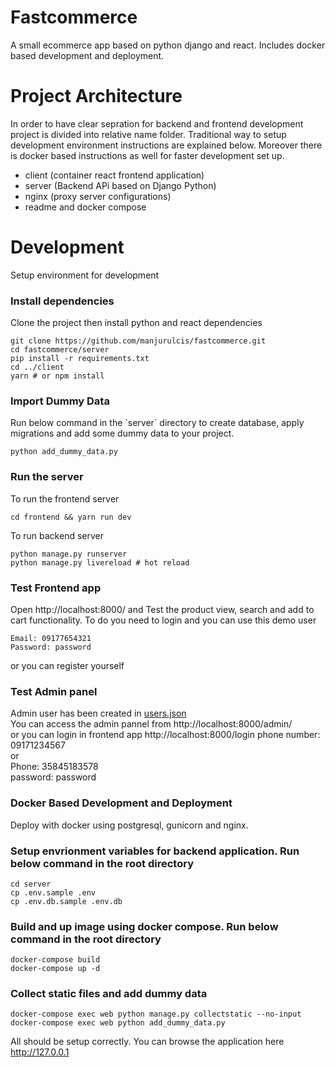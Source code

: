 # Fastcommerce
A small ecommerce app based on python django and react. Includes docker based development and deployment.

# Project Architecture
In order to have clear sepration for backend and frontend development project is divided into relative name folder. Traditional way to setup development environment  instructions are explained below. Moreover there is docker based instructions as well for faster development set up. 
 - client (container react frontend application)
 - server (Backend APi based on Django Python)
 - nginx (proxy server configurations)
 - readme and docker compose


# Development

Setup environment for development

### Install dependencies

Clone the project then install python and react dependencies

```
git clone https://github.com/manjurulcis/fastcommerce.git
cd fastcommerce/server
pip install -r requirements.txt
cd ../client
yarn # or npm install

```

### Import Dummy Data

Run below command in the ´server´ directory to create database, apply migrations and add some dummy data to your project.

```
python add_dummy_data.py

```

### Run the server
To run the frontend server

`cd frontend && yarn run dev`

To run backend server

```
python manage.py runserver
python manage.py livereload # hot reload

```

### Test Frontend app
Open http://localhost:8000/ and Test the product view, search and add to cart functionality. To do you need to login and you can use this demo user 

```
Email: 09177654321
Password: password
```

or you can register yourself

### Test Admin panel

Admin user has been created in [users.json](dummy_data/users.json) <br />
You can access the admin pannel from http://localhost:8000/admin/ <br /> or you can login in frontend app http://localhost:8000/login
phone number: 09171234567 <br /> or <br /> 
Phone: 35845183578 <br /> 
password: password

### Docker Based Development and Deployment

Deploy with docker using postgresql, gunicorn and nginx.

### Setup envrionment variables for backend application. Run below command in the root directory
```
cd server
cp .env.sample .env
cp .env.db.sample .env.db
```

### Build and up image using docker compose. Run below command in the root directory

```
docker-compose build
docker-compose up -d
```

### Collect static files and add dummy data

```
docker-compose exec web python manage.py collectstatic --no-input
docker-compose exec web python add_dummy_data.py
```

All should be setup correctly. You can browse the application here http://127.0.0.1



